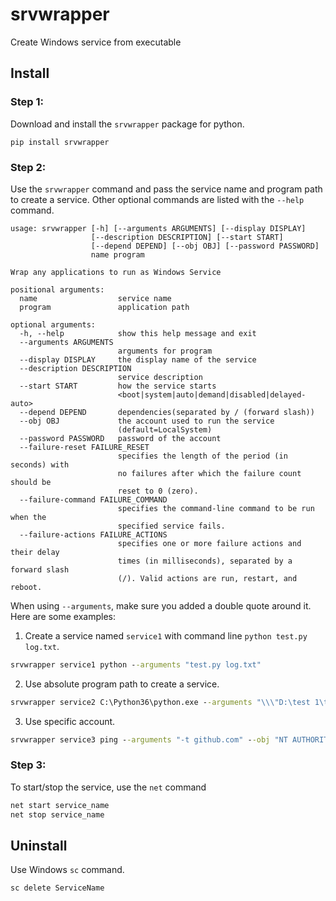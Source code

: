 # srvwrapper
Create Windows service from executable

## Install
### Step 1:
Download and install the `srvwrapper` package for python.
```
pip install srvwrapper
```
### Step 2:
Use the `srvwrapper` command and pass the service name and program path to create a service. Other optional commands are listed with the `--help` command.
```
usage: srvwrapper [-h] [--arguments ARGUMENTS] [--display DISPLAY]
                  [--description DESCRIPTION] [--start START]
                  [--depend DEPEND] [--obj OBJ] [--password PASSWORD]
                  name program

Wrap any applications to run as Windows Service

positional arguments:
  name                  service name
  program               application path

optional arguments:
  -h, --help            show this help message and exit
  --arguments ARGUMENTS
                        arguments for program
  --display DISPLAY     the display name of the service
  --description DESCRIPTION
                        service description
  --start START         how the service starts
                        <boot|system|auto|demand|disabled|delayed-auto>
  --depend DEPEND       dependencies(separated by / (forward slash))
  --obj OBJ             the account used to run the service
                        (default=LocalSystem)
  --password PASSWORD   password of the account
  --failure-reset FAILURE_RESET
                        specifies the length of the period (in seconds) with
                        no failures after which the failure count should be
                        reset to 0 (zero).
  --failure-command FAILURE_COMMAND
                        specifies the command-line command to be run when the
                        specified service fails.
  --failure-actions FAILURE_ACTIONS
                        specifies one or more failure actions and their delay
                        times (in milliseconds), separated by a forward slash
                        (/). Valid actions are run, restart, and reboot.
```
When using `--arguments`, make sure you added a double quote around it. Here are some examples:
1. Create a service named `service1` with command line `python test.py log.txt`.
```cmd
srvwrapper service1 python --arguments "test.py log.txt"
```
2. Use absolute program path to create a service.
```cmd
srvwrapper service2 C:\Python36\python.exe --arguments "\\\"D:\test 1\test.py\\\"" --display "Service 2" --description "A description" --start auto
```
3. Use specific account.
```cmd
srvwrapper service3 ping --arguments "-t github.com" --obj "NT AUTHORITY\NetworkService" --depend service2/service1
```

### Step 3:
To start/stop the service, use the `net` command
```cmd
net start service_name
net stop service_name
```


## Uninstall
Use Windows `sc` command.
```
sc delete ServiceName
```
